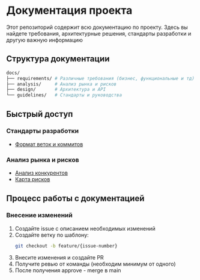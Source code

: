 # Документация проекта

Этот репозиторий содержит всю документацию по проекту. Здесь вы найдете требования, архитектурные решения, стандарты разработки и другую важную информацию

## Структура документации

```bash
docs/
├── requirements/ # Различные требования (бизнес, функциональные и тд)
├── analysis/     # Анализ рынка и рисков
├── design/       # Архитектура и API
└── guidelines/   # Стандарты и руководства
```

## Быстрый доступ

### Стандарты разработки
- [Формат веток и коммитов](guidelines/branch-commit-format.md)

### Анализ рынка и рисков
- [Анализ конкурентов](analytics/competition-analysis.md)
- [Карта рисков](analytics/risk-map.md)

## Процесс работы с документацией

### Внесение изменений
1. Создайте issue с описанием необходимых изменений
2. Создайте ветку по шаблону:
   ```bash
   git checkout -b feature/{issue-number}
   ```
3. Внесите изменения и создайте PR
4. Получите ревью от команды (необходим минимум от одного)
5. После получения approve - merge в main

